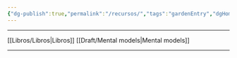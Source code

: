 ```yaml
---
{"dg-publish":true,"permalink":"/recursos/","tags":"gardenEntry","dgHomeLink":true,"dgPassFrontmatter":false}
---
```






----

[[Libros/Libros|Libros]]
[[Draft/Mental models|Mental models]]

----
